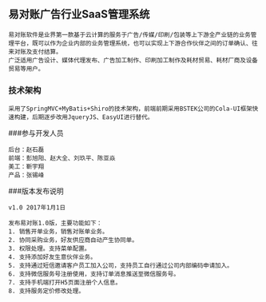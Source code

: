 ## 易对账广告行业SaaS管理系统
    易对账软件是业界第一款基于云计算的服务于广告/传媒/印刷/包装等上下游全产业链的业务管理平台，既可以作为企业内部的业务管理系统，也可以实现上下游合作伙伴之间的订单确认、往来对账及支付结算。
    广泛适用广告设计、媒体代理发布、广告加工制作、印刷加工制作及耗材贸易、耗材厂商及设备贸易等用户。
    
### 技术架构

    采用了SpringMVC+MyBatis+Shiro的技术架构，前端前期采用BSTEK公司的Cola-UI框架快速构建，后期逐步改用JqueryJS、EasyUI进行替代。

###参与开发人员

    后台：赵石磊
    前端：彭旭阳、赵大全、刘玖平、陈亚焱
    美工：靳宇翔
    产品：张锡峰
  
###版本发布说明

    v1.0 2017年1月1日

    发布易对账1.0版，主要功能如下：
    1. 销售开单业务，销售对账单业务。
    2. 协同采购业务，好友供应商自动产生协同单。
    3. 权限处理。支持菜单配置。
    4. 支持添加好友生意伙伴业务。
    5. 支持通过短信邀请客户员工加入公司，支持员工自行通过公司内部编码申请加入。
    6. 支持微信服务号注册使用，支持订单消息推送至微信服务号。
    7. 支持手机端打开H5页面注册个人信息。
    8. 支持服务定价修改处理。
